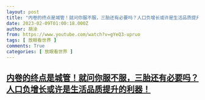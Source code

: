 ```yaml
---
layout: post
title: "内卷的终点是城管！就问你服不服，三胎还有必要吗？人口负增长或许是生活品质提升的利器！"
date: 2023-02-09T01:00:18.000Z
author: 胡涂
from: https://www.youtube.com/watch?v=gYeQ3-upruo
tags: [ 放眼看世界 ]
comments: True
categories: [ 放眼看世界 ]
---
```

<!--1675904418000-->
[内卷的终点是城管！就问你服不服，三胎还有必要吗？人口负增长或许是生活品质提升的利器！](https://www.youtube.com/watch?v=gYeQ3-upruo)
------

<div>

</div>
